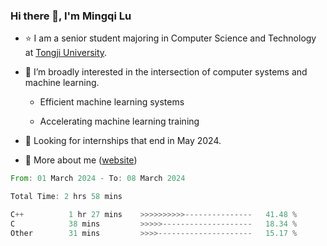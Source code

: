### Hi there 👋, I'm Mingqi Lu

- :star: I am a senior student majoring in Computer Science and Technology at [Tongji University](https://en.tongji.edu.cn/p/#/).

- :thinking: I’m broadly interested in the intersection of computer systems and machine learning.

  - Efficient machine learning systems

  - Accelerating machine learning training

- :seedling: Looking for internships that end in May 2024.

- 💬 More about me ([website](https://lmqqqqqq.github.io/))

<!--START_SECTION:waka-->

```rust
From: 01 March 2024 - To: 08 March 2024

Total Time: 2 hrs 58 mins

C++          1 hr 27 mins    >>>>>>>>>>---------------   41.48 %
C            38 mins         >>>>>--------------------   18.34 %
Other        31 mins         >>>>---------------------   15.17 %
```

<!--END_SECTION:waka-->

